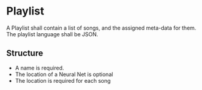 # Playlist 


A Playlist shall contain a list of songs, and the assigned meta-data for them. 
The playlist language shall be JSON. 

## Structure
 - A name is required.
 - The location of a Neural Net is optional
 - The location is required for each song